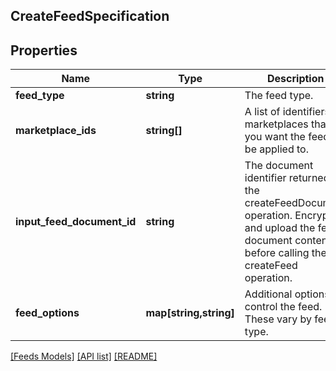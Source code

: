 ## CreateFeedSpecification

## Properties

Name | Type | Description | Notes
------------ | ------------- | ------------- | -------------
**feed_type** | **string** | The feed type. |
**marketplace_ids** | **string[]** | A list of identifiers for marketplaces that you want the feed to be applied to. |
**input_feed_document_id** | **string** | The document identifier returned by the createFeedDocument operation. Encrypt and upload the feed document contents before calling the createFeed operation. |
**feed_options** | **map[string,string]** | Additional options to control the feed. These vary by feed type. | [optional]

[[Feeds Models]](../) [[API list]](../../Api) [[README]](../../../README.md)
